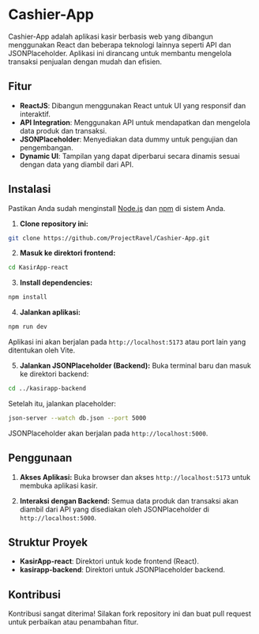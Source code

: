 # Cashier-App

Cashier-App adalah aplikasi kasir berbasis web yang dibangun menggunakan React dan beberapa teknologi lainnya seperti API dan JSONPlaceholder. Aplikasi ini dirancang untuk membantu mengelola transaksi penjualan dengan mudah dan efisien.

## Fitur

- **ReactJS**: Dibangun menggunakan React untuk UI yang responsif dan interaktif.
- **API Integration**: Menggunakan API untuk mendapatkan dan mengelola data produk dan transaksi.
- **JSONPlaceholder**: Menyediakan data dummy untuk pengujian dan pengembangan.
- **Dynamic UI**: Tampilan yang dapat diperbarui secara dinamis sesuai dengan data yang diambil dari API.

## Instalasi

Pastikan Anda sudah menginstall [Node.js](https://nodejs.org/) dan [npm](https://www.npmjs.com/) di sistem Anda.

1. **Clone repository ini:**

```bash
git clone https://github.com/ProjectRavel/Cashier-App.git
```

2. **Masuk ke direktori frontend:**

```bash
cd KasirApp-react
```

3. **Install dependencies:**

```bash
npm install
```

4. **Jalankan aplikasi:**

```bash
npm run dev
```

Aplikasi ini akan berjalan pada `http://localhost:5173` atau port lain yang ditentukan oleh Vite.

5. **Jalankan JSONPlaceholder (Backend):**
   Buka terminal baru dan masuk ke direktori backend:

```bash
cd ../kasirapp-backend
```

Setelah itu, jalankan placeholder:

```bash
json-server --watch db.json --port 5000
```

JSONPlaceholder akan berjalan pada `http://localhost:5000`.

## Penggunaan

1. **Akses Aplikasi:**
   Buka browser dan akses `http://localhost:5173` untuk membuka aplikasi kasir.

2. **Interaksi dengan Backend:**
   Semua data produk dan transaksi akan diambil dari API yang disediakan oleh JSONPlaceholder di `http://localhost:5000`.

## Struktur Proyek

- **KasirApp-react**: Direktori untuk kode frontend (React).
- **kasirapp-backend**: Direktori untuk JSONPlaceholder backend.

## Kontribusi

Kontribusi sangat diterima! Silakan fork repository ini dan buat pull request untuk perbaikan atau penambahan fitur.
